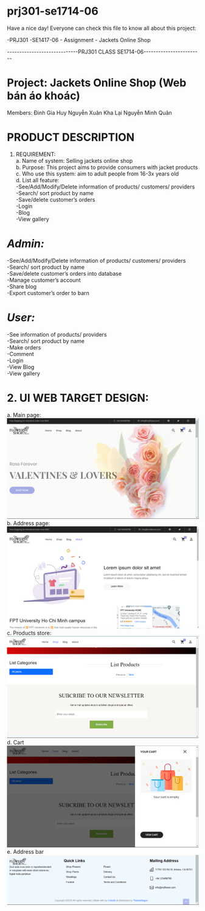 # prj301-se1714-06

Have a nice day! Everyone can check this file to know all about this project:

-PRJ301 -SE1417-06 - Assignment - Jackets Online Shop 

-----------------------------PRJ301 CLASS SE1714-06------------------------

# **Project: Jackets Online Shop (Web bán áo khoác)**
Members: 
Đinh Gia Huy 
Nguyễn Xuân Kha
Lại Nguyễn Minh Quân

# **PRODUCT DESCRIPTION**

1.	REQUIREMENT:<br>
a.	Name of system: Selling jackets online shop<br>
b.	Purpose: This project aims to provide consumers with jacket products<br>
c.	Who use this system: aim to adult people from 16-3x years old<br>
d.	List all feature:<br>
-See/Add/Modify/Delete information of products/ customers/ providers<br>
-Search/ sort product by name<br>
-Save/delete customer’s orders<br>
-Login<br>
-Blog<br>
-View gallery<br>


# *Admin:*<br>
-See/Add/Modify/Delete information of products/ customers/ providers<br>
-Search/ sort product by name<br>
-Save/delete customer’s orders into database<br>
-Manage customer’s account<br>
-Share blog<br>
-Export customer’s order to barn<br>

# *User:*<br>
-See information of products/ providers<br>
-Search/ sort product by name<br>
-Make orders<br>
-Comment<br>
-Login<br>
-View Blog<br>
-View gallery<br>

# **2. UI WEB TARGET DESIGN:**<br>
a.	 Main page:<br>
<img src="./windowDes/mainpage.png">
b.   Address page:<br>
<img src="./windowDes/adressSpace.png">
c.   Products store:<br>
<img src="./windowDes/productStore.png">
d.   Cart<br>
<img src="./windowDes/cart.png">
e.   Address bar<br>
<img src="./windowDes/footer.png">
